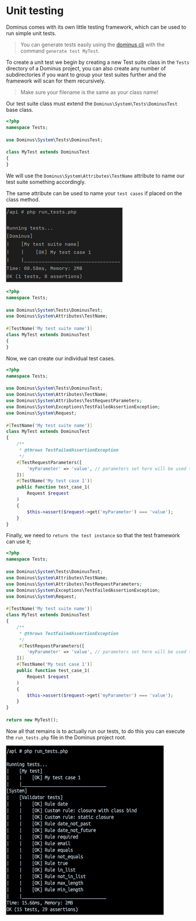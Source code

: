 # Unit testing

Dominus comes with its own little testing framework, which can be used to run simple unit tests.

> You can generate tests easily using the [dominus cli](https://github.com/daniel1919-00/DominusCli) with the command `generate test MyTest`.

To create a unit test we begin by creating a new Test suite class in the `Tests` directory of a Dominus project, you can also create any number of subdirectories if you want to group your test suites further and the framework will scan for them recursively.

> Make sure your filename is the same as your class name!

Our test suite class must extend the `Dominus\System\Tests\DominusTest` base class.

``` php
<?php
namespace Tests;

use Dominus\System\Tests\DominusTest;

class MyTest extends DominusTest
{
}
```

We will use the `Dominus\System\Attributes\TestName` attribute to name our test suite something accordingly. 

The same attribute can be used to name your `test cases` if placed on the class method.

![Naming test suites and cases](img/unit-testing-2.png)

``` php
<?php
namespace Tests;

use Dominus\System\Tests\DominusTest;
use Dominus\System\Attributes\TestName;

#[TestName('My test suite name')]
class MyTest extends DominusTest
{
}
```

Now, we can create our individual test cases.


``` php
<?php
namespace Tests;

use Dominus\System\Tests\DominusTest;
use Dominus\System\Attributes\TestName;
use Dominus\System\Attributes\TestRequestParameters;
use Dominus\System\Exceptions\TestFailedAssertionException;
use Dominus\System\Request;

#[TestName('My test suite name')]
class MyTest extends DominusTest
{
    /**
     * @throws TestFailedAssertionException
     */
    #[TestRequestParameters([
        'myParameter' => 'value', // parameters set here will be used to populate the Request object
    ])]
    #[TestName('My test case 1')]
    public function test_case_1(
        Request $request
    )
    {
        $this->assert($request->get('myParameter') === 'value');
    }
}
```

Finally, we need to `return the test instance` so that the test framework can use it;

``` php
<?php
namespace Tests;

use Dominus\System\Tests\DominusTest;
use Dominus\System\Attributes\TestName;
use Dominus\System\Attributes\TestRequestParameters;
use Dominus\System\Exceptions\TestFailedAssertionException;
use Dominus\System\Request;

#[TestName('My test suite name')]
class MyTest extends DominusTest
{
    /**
     * @throws TestFailedAssertionException
     */
     #[TestRequestParameters([
        'myParameter' => 'value', // parameters set here will be used to populate the Request object
    ])]
    #[TestName('My test case 1')]
    public function test_case_1(
        Request $request
    )
    {
        $this->assert($request->get('myParameter') === 'value');
    }
}

return new MyTest();
```

Now all that remains is to actually run our tests, to do this you can execute the `run_tests.php` file in the Dominus project root.

![Unit test command example](img/unit-testing-1.png)